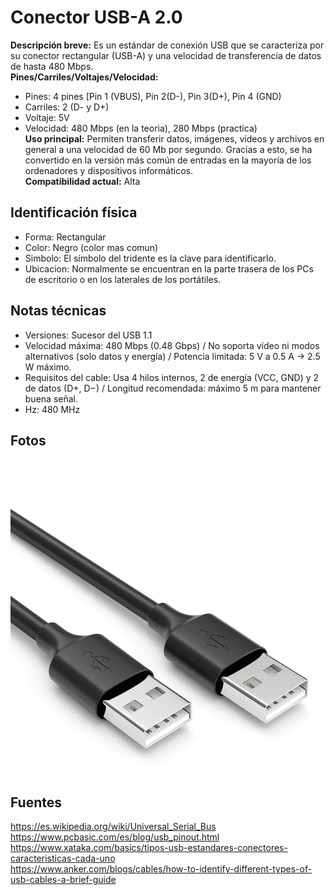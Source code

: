 # Conector USB-A 2.0

**Descripción breve:** Es un estándar de conexión USB que se caracteriza por su conector rectangular (USB-A) y
una velocidad de transferencia de datos de hasta 480 Mbps.<br>
**Pines/Carriles/Voltajes/Velocidad:** 
- Pines: 4 pines [Pin 1 (VBUS), Pin 2(D-), Pin 3(D+), Pin 4 (GND)
- Carriles: 2 (D- y D+)
- Voltaje: 5V
- Velocidad: 480 Mbps (en la teoria), 280 Mbps (practica)<br>
**Uso principal:** Permiten transferir datos, imágenes, vídeos y archivos en general a una velocidad de 60 Mb por segundo.
Gracias a esto, se ha convertido en la versión más común de entradas en la mayoría de los ordenadores y dispositivos informáticos.<br>
**Compatibilidad actual:** Alta

## Identificación física
- Forma: Rectangular
- Color: Negro (color mas comun)
- Simbolo: El símbolo del tridente es la clave para identificarlo.
- Ubicacion: Normalmente se encuentran en la parte trasera de los PCs de escritorio o en los laterales de los portátiles.

## Notas técnicas
- Versiones: Sucesor del USB 1.1
- Velocidad máxima: 480 Mbps (0.48 Gbps) / No soporta vídeo ni modos alternativos (solo datos y energía) / Potencia limitada: 5 V a 0.5 A → 2.5 W máximo.
- Requisitos del cable: Usa 4 hilos internos, 2 de energía (VCC, GND) y 2 de datos (D+, D−) / Longitud recomendada: máximo 5 m para mantener buena señal.
- Hz: 480 MHz

## Fotos
![USB-A 2.0](../../../assets/img/20-conectores_externos/usba.png "USB-A 2.0")

## Fuentes
https://es.wikipedia.org/wiki/Universal_Serial_Bus<br>
https://www.pcbasic.com/es/blog/usb_pinout.html<br>
https://www.xataka.com/basics/tipos-usb-estandares-conectores-caracteristicas-cada-uno<br>
https://www.anker.com/blogs/cables/how-to-identify-different-types-of-usb-cables-a-brief-guide
